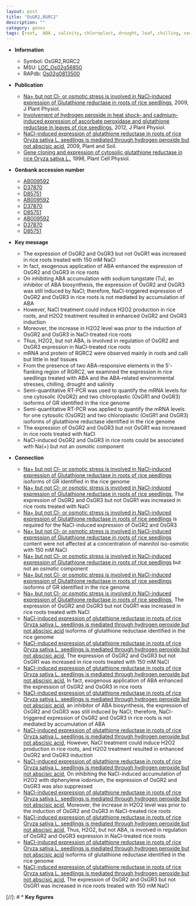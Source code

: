 ```yaml
---
layout: post
title: "OsGR2,RGRC2"
description: ""
category: genes
tags: [root,  ABA , salinity, chloroplast, drought, leaf, chilling, seedling]
---
```


* **Information**  
    + Symbol: OsGR2,RGRC2  
    + MSU: [LOC_Os02g56850](http://rice.plantbiology.msu.edu/cgi-bin/ORF_infopage.cgi?orf=LOC_Os02g56850)  
    + RAPdb: [Os02g0813500](http://rapdb.dna.affrc.go.jp/viewer/gbrowse_details/irgsp1?name=Os02g0813500)  

* **Publication**  
    + [Na+ but not Cl- or osmotic stress is involved in NaCl-induced expression of Glutathione reductase in roots of rice seedlings](http://www.ncbi.nlm.nih.gov/pubmed?term=Na++but+not+Cl-+or+osmotic+stress+is+involved+in+NaCl-induced+expression+of+Glutathione+reductase+in+roots+of+rice+seedlings%5BTitle%5D), 2009, J Plant Physiol.
    + [Involvement of hydrogen peroxide in heat shock- and cadmium-induced expression of ascorbate peroxidase and glutathione reductase in leaves of rice seedlings](http://www.ncbi.nlm.nih.gov/pubmed?term=Involvement+of+hydrogen+peroxide+in+heat+shock-+and+cadmium-induced+expression+of+ascorbate+peroxidase+and+glutathione+reductase+in+leaves+of+rice+seedlings%5BTitle%5D), 2012, J Plant Physiol.
    + [NaCl-induced expression of glutathione reductase in roots of rice Oryza sativa L. seedlings is mediated through hydrogen peroxide but not abscisic acid](http://www.ncbi.nlm.nih.gov/pubmed?term=NaCl-induced+expression+of+glutathione+reductase+in+roots+of+rice+Oryza+sativa+L.+seedlings+is+mediated+through+hydrogen+peroxide+but+not+abscisic+acid%5BTitle%5D), 2009, Plant and Soil.
    + [Gene cloning and expression of cytosolic glutathione reductase in rice Oryza sativa L.](http://www.ncbi.nlm.nih.gov/pubmed?term=Gene+cloning+and+expression+of+cytosolic+glutathione+reductase+in+rice+Oryza+sativa+L.%5BTitle%5D), 1998, Plant Cell Physiol.

* **Genbank accession number**  
    + [AB009592](http://www.ncbi.nlm.nih.gov/nuccore/AB009592)
    + [D37870](http://www.ncbi.nlm.nih.gov/nuccore/D37870)
    + [D85751](http://www.ncbi.nlm.nih.gov/nuccore/D85751)
    + [AB009592](http://www.ncbi.nlm.nih.gov/nuccore/AB009592)
    + [D37870](http://www.ncbi.nlm.nih.gov/nuccore/D37870)
    + [D85751](http://www.ncbi.nlm.nih.gov/nuccore/D85751)
    + [AB009592](http://www.ncbi.nlm.nih.gov/nuccore/AB009592)
    + [D37870](http://www.ncbi.nlm.nih.gov/nuccore/D37870)
    + [D85751](http://www.ncbi.nlm.nih.gov/nuccore/D85751)

* **Key message**  
    + The expression of OsGR2 and OsGR3 but not OsGR1 was increased in rice roots treated with 150 mM NaCl
    + In fact, exogenous application of ABA enhanced the expression of OsGR2 and OsGR3 in rice roots
    + On inhibiting ABA accumulation with sodium tungstate (Tu), an inhibitor of ABA biosynthesis, the expression of OsGR2 and OsGR3 was still induced by NaCl; therefore, NaCl-triggered expression of OsGR2 and OsGR3 in rice roots is not mediated by accumulation of ABA
    + However, NaCl treatment could induce H2O2 production in rice roots, and H2O2 treatment resulted in enhanced OsGR2 and OsGR3 induction
    + Moreover, the increase in H2O2 level was prior to the induction of OsGR2 and OsGR3 in NaCl-treated rice roots
    + Thus, H2O2, but not ABA, is involved in regulation of OsGR2 and OsGR3 expression in NaCl-treated rice roots
    + mRNA and protein of RGRC2 were observed mainly in roots and calli but little in leaf tissues
    + From the presence of two ABA-responsive elements in the 5'-flanking region of RGRC2, we examined the expression in rice seedlings treated with ABA and the ABA-related environmental stresses, chilling, drought and salinity
    + Semi-quantitative RT-PCR was used to quantify the mRNA levels for one cytosolic (OsGR2) and two chloroplastic (OsGR1 and OsGR3) isoforms of GR identified in the rice genome
    + Semi-quantitative RT-PCR was applied to quantify the mRNA levels for one cytosolic (OsGR2) and two chloroplastic (OsGR1 and OsGR3) isoforms of glutathione reductase identified in the rice genome
    + The expression of OsGR2 and OsGR3 but not OsGR1 was increased in rice roots treated with NaCl
    + NaCl-induced OsGR2 and OsGR3 in rice roots could be associated with Na(+) but not an osmotic component

* **Connection**  
    + [Na+ but not Cl- or osmotic stress is involved in NaCl-induced expression of Glutathione reductase in roots of rice seedlings](OsGR1+and+OsGR3) isoforms of GR identified in the rice genome
    + [Na+ but not Cl- or osmotic stress is involved in NaCl-induced expression of Glutathione reductase in roots of rice seedlings](http://www.ncbi.nlm.nih.gov/pubmed?term=Na++but+not+Cl-+or+osmotic+stress+is+involved+in+NaCl-induced+expression+of+Glutathione+reductase+in+roots+of+rice+seedlings%5BTitle%5D), The expression of OsGR2 and OsGR3 but not OsGR1 was increased in rice roots treated with NaCl
    + [Na+ but not Cl- or osmotic stress is involved in NaCl-induced expression of Glutathione reductase in roots of rice seedlings](-) is required for the NaCl-induced expression of OsGR2 and OsGR3
    + [Na+ but not Cl- or osmotic stress is involved in NaCl-induced expression of Glutathione reductase in roots of rice seedlings](2) content were not affected at a concentration of mannitol iso-osmotic with 150 mM NaCl
    + [Na+ but not Cl- or osmotic stress is involved in NaCl-induced expression of Glutathione reductase in roots of rice seedlings](+) but not an osmotic component
    + [Na+ but not Cl- or osmotic stress is involved in NaCl-induced expression of Glutathione reductase in roots of rice seedlings](OsGR1+and+OsGR3) isoforms of GR identified in the rice genome
    + [Na+ but not Cl- or osmotic stress is involved in NaCl-induced expression of Glutathione reductase in roots of rice seedlings](http://www.ncbi.nlm.nih.gov/pubmed?term=Na++but+not+Cl-+or+osmotic+stress+is+involved+in+NaCl-induced+expression+of+Glutathione+reductase+in+roots+of+rice+seedlings%5BTitle%5D), The expression of OsGR2 and OsGR3 but not OsGR1 was increased in rice roots treated with NaCl
    + [NaCl-induced expression of glutathione reductase in roots of rice Oryza sativa L. seedlings is mediated through hydrogen peroxide but not abscisic acid](OsGR1+and+OsGR3) isoforms of glutathione reductase identified in the rice genome
    + [NaCl-induced expression of glutathione reductase in roots of rice Oryza sativa L. seedlings is mediated through hydrogen peroxide but not abscisic acid](http://www.ncbi.nlm.nih.gov/pubmed?term=NaCl-induced+expression+of+glutathione+reductase+in+roots+of+rice+Oryza+sativa+L.+seedlings+is+mediated+through+hydrogen+peroxide+but+not+abscisic+acid%5BTitle%5D), The expression of OsGR2 and OsGR3 but not OsGR1 was increased in rice roots treated with 150 mM NaCl
    + [NaCl-induced expression of glutathione reductase in roots of rice Oryza sativa L. seedlings is mediated through hydrogen peroxide but not abscisic acid](http://www.ncbi.nlm.nih.gov/pubmed?term=NaCl-induced+expression+of+glutathione+reductase+in+roots+of+rice+Oryza+sativa+L.+seedlings+is+mediated+through+hydrogen+peroxide+but+not+abscisic+acid%5BTitle%5D), In fact, exogenous application of ABA enhanced the expression of OsGR2 and OsGR3 in rice roots
    + [NaCl-induced expression of glutathione reductase in roots of rice Oryza sativa L. seedlings is mediated through hydrogen peroxide but not abscisic acid](Tu), an inhibitor of ABA biosynthesis, the expression of OsGR2 and OsGR3 was still induced by NaCl; therefore, NaCl-triggered expression of OsGR2 and OsGR3 in rice roots is not mediated by accumulation of ABA
    + [NaCl-induced expression of glutathione reductase in roots of rice Oryza sativa L. seedlings is mediated through hydrogen peroxide but not abscisic acid](http://www.ncbi.nlm.nih.gov/pubmed?term=NaCl-induced+expression+of+glutathione+reductase+in+roots+of+rice+Oryza+sativa+L.+seedlings+is+mediated+through+hydrogen+peroxide+but+not+abscisic+acid%5BTitle%5D), However, NaCl treatment could induce H2O2 production in rice roots, and H2O2 treatment resulted in enhanced OsGR2 and OsGR3 induction
    + [NaCl-induced expression of glutathione reductase in roots of rice Oryza sativa L. seedlings is mediated through hydrogen peroxide but not abscisic acid](http://www.ncbi.nlm.nih.gov/pubmed?term=NaCl-induced+expression+of+glutathione+reductase+in+roots+of+rice+Oryza+sativa+L.+seedlings+is+mediated+through+hydrogen+peroxide+but+not+abscisic+acid%5BTitle%5D), On inhibiting the NaCl-induced accumulation of H2O2 with diphenylene iodonium, the expression of OsGR2 and OsGR3 was also suppressed
    + [NaCl-induced expression of glutathione reductase in roots of rice Oryza sativa L. seedlings is mediated through hydrogen peroxide but not abscisic acid](http://www.ncbi.nlm.nih.gov/pubmed?term=NaCl-induced+expression+of+glutathione+reductase+in+roots+of+rice+Oryza+sativa+L.+seedlings+is+mediated+through+hydrogen+peroxide+but+not+abscisic+acid%5BTitle%5D), Moreover, the increase in H2O2 level was prior to the induction of OsGR2 and OsGR3 in NaCl-treated rice roots
    + [NaCl-induced expression of glutathione reductase in roots of rice Oryza sativa L. seedlings is mediated through hydrogen peroxide but not abscisic acid](http://www.ncbi.nlm.nih.gov/pubmed?term=NaCl-induced+expression+of+glutathione+reductase+in+roots+of+rice+Oryza+sativa+L.+seedlings+is+mediated+through+hydrogen+peroxide+but+not+abscisic+acid%5BTitle%5D), Thus, H2O2, but not ABA, is involved in regulation of OsGR2 and OsGR3 expression in NaCl-treated rice roots
    + [NaCl-induced expression of glutathione reductase in roots of rice Oryza sativa L. seedlings is mediated through hydrogen peroxide but not abscisic acid](OsGR1+and+OsGR3) isoforms of glutathione reductase identified in the rice genome
    + [NaCl-induced expression of glutathione reductase in roots of rice Oryza sativa L. seedlings is mediated through hydrogen peroxide but not abscisic acid](http://www.ncbi.nlm.nih.gov/pubmed?term=NaCl-induced+expression+of+glutathione+reductase+in+roots+of+rice+Oryza+sativa+L.+seedlings+is+mediated+through+hydrogen+peroxide+but+not+abscisic+acid%5BTitle%5D), The expression of OsGR2 and OsGR3 but not OsGR1 was increased in rice roots treated with 150 mM NaCl

[//]: # * **Key figures**  


